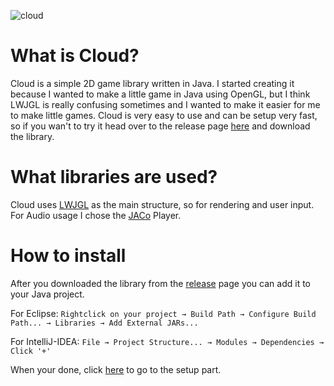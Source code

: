 ![cloud](https://raw.githubusercontent.com/iotacb/Cloud-Library/master/resources/banner.png)

# What is Cloud?
Cloud is a simple 2D game library written in Java. I started creating it because I wanted to make a little game in Java using OpenGL, but I think LWJGL is really confusing sometimes and I wanted to make it easier for me to make little games.
Cloud is very easy to use and can be setup very fast, so if you wan't to try it head over to the release page [here](https://github.com/iotacb/Cloud-Engine/releases) and download the library.

# What libraries are used?
Cloud uses [LWJGL](https://lwjgl.org/) as the main structure, so for rendering and user input.
For Audio usage I chose the [JACo](http://jacomp3player.sourceforge.net/) Player.

# How to install
After you downloaded the library from the [release](https://github.com/iotacb/Cloud-Library/releases) page you can add it to your Java project.

For Eclipse:
```Rightclick on your project → Build Path → Configure Build Path... → Libraries → Add External JARs...```

For IntelliJ-IDEA:
```File → Project Structure... → Modules → Dependencies → Click '+'```

When your done, click [here](https://github.com/iotacb/Cloud-Library/blob/master/setup.md) to go to the setup part.

